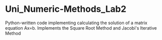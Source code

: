 # Uni_Numeric-Methods_Lab2
Python-written code implementing calculating the solution of a matrix equation Ax=b.
Implements the Square Root Method and Jacobi's Iterative Method
